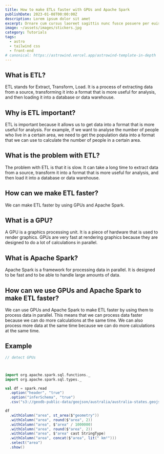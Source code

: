 ```yaml
---
title: How to make ETLs faster with GPUs and Apache Spark
publishDate: 2023-01-08T00:00:00Z
description: Lorem ipsum dolor sit amet
excerpt: Ornare cum cursus laoreet sagittis nunc fusce posuere per euismod dis vehicula a, semper fames lacus maecenas
image: ~/assets/images/stickers.jpg
category: Tutorials
tags:
  - astro
  - tailwind css
  - front-end
# canonical: https://astrowind.vercel.app/astrowind-template-in-depth
---
```

## What is ETL?

ETL stands for Extract, Transform, Load. It is a process of extracting data from a source, transforming it into a format that is more useful for analysis, and then loading it into a database or data warehouse.

## Why is ETL important?

ETL is important because it allows us to get data into a format that is more useful for analysis. For example, if we want to analyse the number of people who live in a certain area, we need to get the population data into a format that we can use to calculate the number of people in a certain area.

## What is the problem with ETL?

The problem with ETL is that it is slow. It can take a long time to extract data from a source, transform it into a format that is more useful for analysis, and then load it into a database or data warehouse.

## How can we make ETL faster?

We can make ETL faster by using GPUs and Apache Spark.

## What is a GPU?

A GPU is a graphics processing unit. It is a piece of hardware that is used to render graphics. GPUs are very fast at rendering graphics because they are designed to do a lot of calculations in parallel.

## What is Apache Spark?

Apache Spark is a framework for processing data in parallel. It is designed to be fast and to be able to handle large amounts of data.

## How can we use GPUs and Apache Spark to make ETL faster?

We can use GPUs and Apache Spark to make ETL faster by using them to process data in parallel. This means that we can process data faster because we can do more calculations at the same time. We can also process more data at the same time because we can do more calculations at the same time.

## Example



```scala
// detect GPUs



import org.apache.spark.sql.functions._
import org.apache.spark.sql.types._

val df = spark.read
  .option("header", "true")
  .option("inferSchema", "true")
  .csv("s3://geodb-public-data/geojson/australia/australia-states.geojson")

df
  .withColumn("area", st_area($"geometry"))
  .withColumn("area", round($"area", 2))
  .withColumn("area", $"area" / 1000000)
  .withColumn("area", round($"area", 2))
  .withColumn("area", $"area" cast StringType)
  .withColumn("area", concat($"area", lit(" km²")))
  .select("area")
  .show()
```

